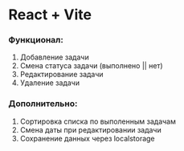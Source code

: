 # React + Vite

### Функционал:

1. Добавление задачи
2. Смена статуса задачи (выполнено || нет)
3. Редактирование задачи
4. Удаление задачи

### Дополнительно:

1. Сортировка списка по выполенным задачам
2. Смена даты при редактировании задачи
3. Сохранение данных через localstorage